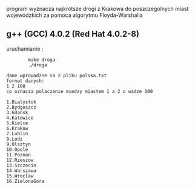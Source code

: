 program wyznacza najkrótsze drogi z Krakowa do poszczególnych miast wojewódzkich
za pomoca algorytmu Floyda-Warshalla


g++ (GCC) 4.0.2 (Red Hat 4.0.2-8)
---------------------------------

uruchamianie :
```
		make droga 
		./droga

dane wprowadzne sa z pliku polska.txt
format danych: 
1 2 100
co oznacza polaczenie miedzy miastem 1 a 2 o wadze 100

1.Bialystok 
2.Bydgoszcz 
3.Gdansk 
4.Katowice 
5.Kielce 
6.Krakow 
7.Lublin 
8.Lodz 
9.Olsztyn 
10.Opole 
11.Poznan 
12.Rzeszow 
13.Szczecin 
14.Warszawa 
15.Wroclaw 
16.ZielonaGora
```

